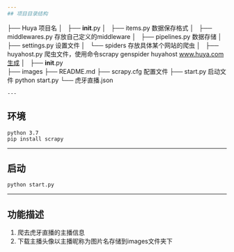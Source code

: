```yaml
---
## 项目目录结构
```
├── Huya   项目名
│   ├── __init__.py
│   ├── items.py                数据保存格式
│   ├── middlewares.py          存放自己定义的middleware
│   ├── pipelines.py            数据存储
│   ├── settings.py             设置文件
│   └── spiders                 存放具体某个网站的爬虫
│       ├── huyahost.py         爬虫文件，使用命令scrapy genspider huyahost www.huya.com生成
│       ├── __init__.py         
├── images
├── README.md
├── scrapy.cfg                     配置文件 
├── start.py                       启动文件 python start.py
└── 虎牙直播.json
```
---
```

## 环境

```
python 3.7
pip install scrapy
```
---
## 启动

```
python start.py
```
---
## 功能描述
1. 爬去虎牙直播的主播信息
2. 下载主播头像以主播昵称为图片名存储到images文件夹下



